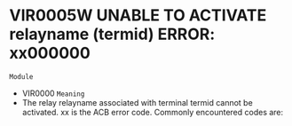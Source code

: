 # VIR0005W UNABLE TO ACTIVATE relayname (termid) ERROR: xx000000
`Module`
- VIR0000
`Meaning`
- The relay relayname associated with terminal termid cannot be activated. xx is the ACB error code. Commonly encountered codes are:
